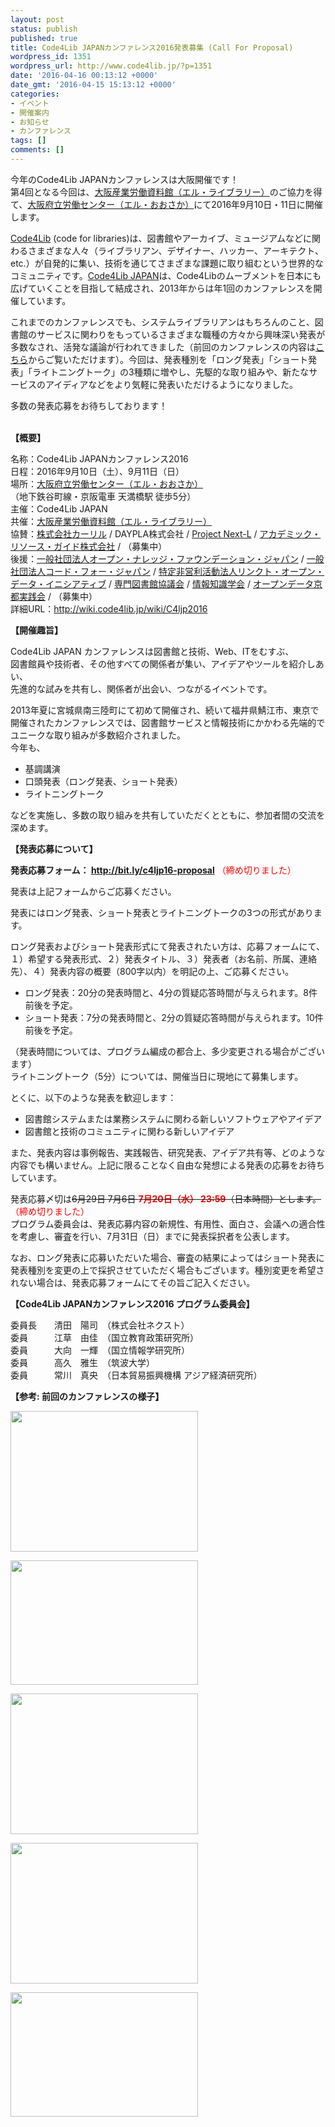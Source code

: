```yaml
---
layout: post
status: publish
published: true
title: Code4Lib JAPANカンファレンス2016発表募集 (Call For Proposal)
wordpress_id: 1351
wordpress_url: http://www.code4lib.jp/?p=1351
date: '2016-04-16 00:13:12 +0000'
date_gmt: '2016-04-15 15:13:12 +0000'
categories:
- イベント
- 開催案内
- お知らせ
- カンファレンス
tags: []
comments: []
---
```

<p>今年のCode4Lib JAPANカンファレンスは大阪開催です！<br />
第4回となる今回は、<a title="大阪産業労働資料館（エル・ライブラリー）" href="http://shaunkyo.jp/" target="_blank">大阪産業労働資料館（エル・ライブラリー）</a>のご協力を得て、<a title="大阪府立労働センター（エル・おおさか）" href="http://www.l-osaka.or.jp/" target="_blank">大阪府立労働センター（エル・おおさか）</a>にて2016年9月10日・11日に開催します。</p>
<p><a href="http://code4lib.org/">Code4Lib</a> (code for libraries)は、図書館やアーカイブ、ミュージアムなどに関わるさまざまな人々（ライブラリアン、デザイナー、ハッカー、アーキテクト、etc.）が自発的に集い、技術を通じてさまざまな課題に取り組むという世界的なコミュニティです。<a href="http://www.code4lib.jp/">Code4Lib JAPAN</a>は、Code4Libのムーブメントを日本にも広げていくことを目指して結成され、2013年からは年1回のカンファレンスを開催しています。</p>
<p>これまでのカンファレンスでも、システムライブラリアンはもちろんのこと、図書館のサービスに関わりをもっているさまざまな職種の方々から興味深い発表が多数なされ、活発な議論が行われてきました（前回のカンファレンスの内容は<a href="http://wiki.code4lib.jp/wiki/C4ljp2015">こちら</a>からご覧いただけます）。今回は、発表種別を「ロング発表」「ショート発表」「ライトニングトーク」の3種類に増やし、先駆的な取り組みや、新たなサービスのアイディアなどをより気軽に発表いただけるようになりました。</p>
<p>多数の発表応募をお待ちしております！</p>
<p><!--more--><br />
<strong>【概要】</strong></p>
<p>名称：Code4Lib JAPANカンファレンス2016<br />
日程：2016年9月10日（土）、9月11日（日）<br />
場所：<a title="大阪府立労働センター（エル・おおさか）" href="http://www.l-osaka.or.jp/" target="_blank">大阪府立労働センター（エル・おおさか）</a><br />
（地下鉄谷町線・京阪電車 天満橋駅 徒歩5分）<br />
主催：Code4Lib JAPAN<br />
共催：<a title="大阪産業労働資料館（エル・ライブラリー）" href="http://shaunkyo.jp/" target="_blank">大阪産業労働資料館（エル・ライブラリー）</a><br />
協賛：<a href="https://calil.jp/">株式会社カーリル</a> / DAYPLA株式会社 / <a href="http://www.next-l.jp/">Project Next-L</a> / <a href="http://www.arg.ne.jp/">アカデミック・リソース・ガイド株式会社</a> / （募集中）<br />
後援：<a href="http://okfn.jp/">一般社団法人オープン・ナレッジ・ファウンデーション・ジャパン</a> / <a href="http://code4japan.org/">一般社団法人コード・フォー・ジャパン</a> / <a href="http://linkedopendata.jp/">特定非営利活動法人リンクト・オープン・データ・イニシアティブ</a> / <a href="http://www.jsla.or.jp/">専門図書館協議会</a> / <a href="http://www.jsik.jp/">情報知識学会</a> / <a href="https://opendatakyoto.wordpress.com/" target="_blank">オープンデータ京都実践会</a> / （募集中）<br />
詳細URL：<a title="http://wiki.code4lib.jp/wiki/C4ljp2016" href="http://wiki.code4lib.jp/wiki/C4ljp2016">http://wiki.code4lib.jp/wiki/C4ljp2016</a></p>
<p><strong>【開催趣旨】</strong></p>
<p>Code4Lib JAPAN カンファレンスは図書館と技術、Web、ITをむすぶ、<br />
図書館員や技術者、その他すべての関係者が集い、アイデアやツールを紹介しあい、<br />
先進的な試みを共有し、関係者が出会い、つながるイベントです。</p>
<p>2013年夏に宮城県南三陸町にて初めて開催され、続いて福井県鯖江市、東京で開催されたカンファレンスでは、図書館サービスと情報技術にかかわる先端的でユニークな取り組みが多数紹介されました。<br />
今年も、</p>
<ul>
<li>基調講演</li>
<li>口頭発表（ロング発表、ショート発表）</li>
<li>ライトニングトーク</li>
</ul>
<p>などを実施し、多数の取り組みを共有していただくとともに、参加者間の交流を深めます。</p>
<p><strong>【発表応募について】</strong></p>
<p><strong>発表応募フォーム： <a title="http://bit.ly/c4ljp16-proposal" href="http://bit.ly/c4ljp16-proposal" target="_blank">http://bit.ly/c4ljp16-proposal</a></strong> <span style="color: #ff0000;">（締め切りました）</span></p>
<p>発表は上記フォームからご応募ください。</p>
<p>発表にはロング発表、ショート発表とライトニングトークの3つの形式があります。</p>
<p>ロング発表およびショート発表形式にて発表されたい方は、応募フォームにて、１）希望する発表形式、２）発表タイトル、３）発表者（お名前、所属、連絡先）、４）発表内容の概要（800字以内）を明記の上、ご応募ください。</p>
<ul>
<li>ロング発表：20分の発表時間と、4分の質疑応答時間が与えられます。8件前後を予定。</li>
<li>ショート発表：7分の発表時間と、2分の質疑応答時間が与えられます。10件前後を予定。</li>
</ul>
<p>（発表時間については、プログラム編成の都合上、多少変更される場合がございます）<br />
ライトニングトーク（5分）については、開催当日に現地にて募集します。</p>
<p>とくに、以下のような発表を歓迎します：</p>
<ul>
<li>図書館システムまたは業務システムに関わる新しいソフトウェアやアイデア</li>
<li>図書館と技術のコミュニティに関わる新しいアイデア</li>
</ul>
<p>また、発表内容は事例報告、実践報告、研究発表、アイデア共有等、どのような内容でも構いません。上記に限ることなく自由な発想による発表の応募をお待ちしています。</p>
<p>発表応募〆切は<del>6月29日 7月6日 <span style="color: #ff0000;"><strong>7月20日（水） 23:59</strong></span>（日本時間）とします。</del><span style="color: #ff0000;">（締め切りました）</span><br />
プログラム委員会は、発表応募内容の新規性、有用性、面白さ、会議への適合性を考慮し、審査を行い、7月31日（日）までに発表採択者を公表します。</p>
<p>なお、ロング発表に応募いただいた場合、審査の結果によってはショート発表に発表種別を変更の上で採択させていただく場合もございます。種別変更を希望されない場合は、発表応募フォームにてその旨ご記入ください。</p>
<p><strong>【Code4Lib JAPANカンファレンス2016 プログラム委員会】</strong></p>
<p>委員長　　清田　陽司　（株式会社ネクスト）<br />
委員　　　江草　由佳　（国立教育政策研究所）<br />
委員　　　大向　一輝　（国立情報学研究所）<br />
委員　　　高久　雅生　（筑波大学）<br />
委員　　　常川　真央　（日本貿易振興機構 アジア経済研究所）</p>
<p><strong>【参考: 前回のカンファレンスの様子】</strong></p>
<p><a href="http://www.code4lib.jp/2016/04/1351/p1020299/" rel="attachment wp-att-1376"><img class="aligncenter size-medium wp-image-1376" title="カンファレンス会場" src="http://www.code4lib.jp/wp-content/uploads/2016/04/P1020299-300x225.jpg" alt="" width="300" height="225" /></a></p>
<p><a href="http://www.code4lib.jp/2016/04/1351/img_9820/" rel="attachment wp-att-1381"><img class="aligncenter size-medium wp-image-1381" title="招待講演" src="http://www.code4lib.jp/wp-content/uploads/2016/04/IMG_9820-300x199.jpg" alt="" width="300" height="199" /></a></p>
<p><a href="http://www.code4lib.jp/2016/04/1351/p1020514/" rel="attachment wp-att-1382"><img class="aligncenter size-medium wp-image-1382" title="通常発表" src="http://www.code4lib.jp/wp-content/uploads/2016/04/P1020514-300x225.jpg" alt="" width="300" height="225" /></a></p>
<p><a href="http://www.code4lib.jp/2016/04/1351/p1020338/" rel="attachment wp-att-1383"><img class="aligncenter size-medium wp-image-1383" title="質疑応答" src="http://www.code4lib.jp/wp-content/uploads/2016/04/P1020338-300x225.jpg" alt="" width="300" height="225" /></a></p>
<p><a href="http://www.code4lib.jp/2016/04/1351/img_9894/" rel="attachment wp-att-1385"><img class="aligncenter size-medium wp-image-1385" title="集合写真" src="http://www.code4lib.jp/wp-content/uploads/2016/04/IMG_9894-300x199.jpg" alt="" width="300" height="199" /></a></p>
